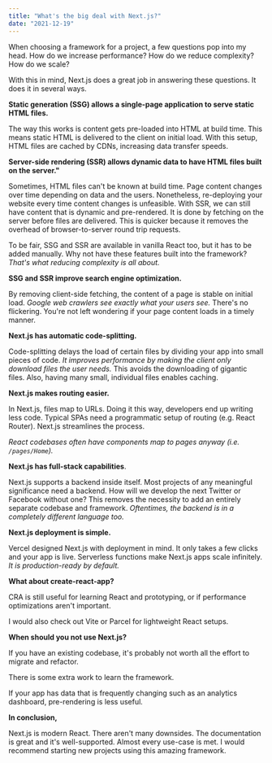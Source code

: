 ```yaml
---
title: "What's the big deal with Next.js?"
date: "2021-12-19"
---
```


When choosing a framework for a project, a few questions pop into my head. How do we increase performance? How do we reduce complexity? How do we scale?

With this in mind, Next.js does a great job in answering these questions. It does it in several ways.

**Static generation (SSG) allows a single-page application to serve static HTML files.**

The way this works is content gets pre-loaded into HTML at build time. This means static HTML is delivered to the client on initial load. With this setup, HTML files are cached by CDNs, increasing data transfer speeds.

**Server-side rendering (SSR) allows dynamic data to have HTML files built on the server."**

Sometimes, HTML files can't be known at build time. Page content changes over time depending on data and the users. Nonetheless, re-deploying your website every time content changes is unfeasible. With SSR, we can still have content that is dynamic and pre-rendered. It is done by fetching on the server before files are delivered. This is quicker because it removes the overhead of browser-to-server round trip requests.

To be fair, SSG and SSR are available in vanilla React too, but it has to be added manually. Why not have these features built into the framework? _That's what reducing complexity is all about._

**SSG and SSR improve search engine optimization.**

By removing client-side fetching, the content of a page is stable on initial load. _Google web crawlers see exactly what your users see._ There's no flickering. You're not left wondering if your page content loads in a timely manner.

**Next.js has automatic code-splitting.**

Code-splitting delays the load of certain files by dividing your app into small pieces of code. _It improves performance by making the client only download files the user needs._ This avoids the downloading of gigantic files. Also, having many small, individual files enables caching.

**Next.js makes routing easier.**

In Next.js, files map to URLs. Doing it this way, developers end up writing less code. Typical SPAs need a programmatic setup of routing (e.g. React Router). Next.js streamlines the process.

_React codebases often have components map to pages anyway (i.e. `/pages/Home`)._

**Next.js has full-stack capabilities**.

Next.js supports a backend inside itself. Most projects of any meaningful significance need a backend. How will we develop the next Twitter or Facebook without one? This removes the necessity to add an entirely separate codebase and framework. _Oftentimes, the backend is in a completely different language too._

**Next.js deployment is simple.**

Vercel designed Next.js with deployment in mind. It only takes a few clicks and your app is live. Serverless functions make Next.js apps scale infinitely. _It is production-ready by default._

**What about create-react-app?**

CRA is still useful for learning React and prototyping, or if performance optimizations aren't important.

I would also check out Vite or Parcel for lightweight React setups.

**When should you not use Next.js?**

If you have an existing codebase, it's probably not worth all the effort to migrate and refactor.

There is some extra work to learn the framework.

If your app has data that is frequently changing such as an analytics dashboard, pre-rendering is less useful.

**In conclusion,**

Next.js is modern React. There aren't many downsides. The documentation is great and it's well-supported. Almost every use-case is met. I would recommend starting new projects using this amazing framework.
